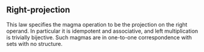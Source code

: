 ## Right-projection

This law specifies the magma operation to be the projection on the right operand.  In particular it is idempotent and associative, and left multiplication is trivially bijective.  Such magmas are in one-to-one correspondence with sets with no structure.
